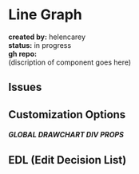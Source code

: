# Line Graph 
**created by:** helencarey  
**status:** in progress  
**gh repo:**  
(discription of component goes here)

## Issues


## Customization Options
##### GLOBAL DRAWCHART DIV PROPS

## EDL (Edit Decision List)


